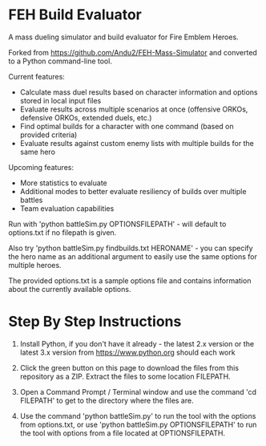 # FEH Build Evaluator
A mass dueling simulator and build evaluator for Fire Emblem Heroes.

Forked from https://github.com/Andu2/FEH-Mass-Simulator and converted to a Python command-line tool.

Current features:
- Calculate mass duel results based on character information and options stored in local input files
- Evaluate results across multiple scenarios at once (offensive ORKOs, defensive ORKOs, extended duels, etc.)
- Find optimal builds for a character with one command (based on provided criteria)
- Evaluate results against custom enemy lists with multiple builds for the same hero

Upcoming features:
- More statistics to evaluate
- Additional modes to better evaluate resiliency of builds over multiple battles
- Team evaluation capabilities

Run with 'python battleSim.py OPTIONSFILEPATH' - will default to options.txt if no filepath is given.

Also try 'python battleSim.py findbuilds.txt HERONAME' - you can specify the hero name as an additional argument to easily use the same options for multiple heroes.

The provided options.txt is a sample options file and contains information about the currently available options.

# Step By Step Instructions

1. Install Python, if you don't have it already - the latest 2.x version or the latest 3.x version from https://www.python.org should each work

2. Click the green button on this page to download the files from this repository as a ZIP. Extract the files to some location FILEPATH.

3. Open a Command Prompt / Terminal window and use the command 'cd FILEPATH' to get to the directory where the files are.

4. Use the command 'python battleSim.py' to run the tool with the options from options.txt, or use 'python battleSim.py OPTIONSFILEPATH' to run the tool with options from a file located at OPTIONSFILEPATH.
